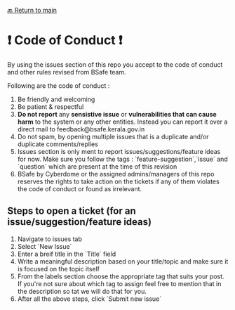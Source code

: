 <a href="/">🔙 Return to main</a>
<h1>❗ Code of Conduct ❗</h1>
<p>By using the issues section of this repo you accept to the code of conduct and other rules revised from BSafe team.</p>
<p>Following are the code of conduct : </p>
<ol>
  <li>Be friendly and welcoming</li>
  <li>Be patient & respectful</li>
  <li><b>Do not report</b> any <b>sensistive issue</b> or <b>vulnerabilities that can cause harm</b> to the system or any other entities. Instead you can report it over a direct mail to feedback@bsafe.kerala.gov.in</li>
  <li>Do not spam, by opening multiple issues that is a duplicate and/or duplicate comments/replies</li>
  <li>Issues section is only ment to report issues/suggestions/feature ideas for now. Make sure you follow the tags : `feature-suggestion`,`issue` and `question`  which are present at the time of this revision</li>
  <li>BSafe by Cyberdome or the assigned admins/managers of this repo reserves the rights to take action on the tickets if any of them violates the code of conduct or found as irrelevant.</li>
</ol>

<h2>Steps to open a ticket (for an issue/suggestion/feature ideas)</h2>

<ol>
  <li>Navigate to issues tab</li>
  <li>Select `New Issue`</li>
  <li>Enter a breif title in the `Title` field</li>
  <li>Write a meaningful description based on your title/topic and make sure it is focused on the topic itself</li>
  <li>From the labels section choose the appropriate tag that suits your post. If you're not sure about which tag to assign feel free to mention that in the description so tat we will do that for you. </li>
  <li>After all the above steps, click `Submit new issue`</li>
</ol>
